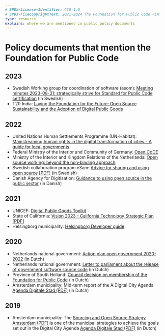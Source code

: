 ```yaml
---
# SPDX-License-Identifier: CC0-1.0
# SPDX-FileCopyrightText: 2021-2024 The Foundation for Public Code <info@publiccode.net>
type: resource
explains: where we are mentioned in public policy documents
---
```


# Policy documents that mention the Foundation for Public Code

## 2023

* Swedish Working group for coordination of software (asom): [Meeting minutes 2023-08-31: strategically strive for Standard for Public Code certification](https://ocis.sma.owncloud.works/s/AeJtUOAPYxjeUnl) (in Swedish)
* T20 India: [Laying the Foundation for the Future: Open Source Sustainability and the Adoption of Digital Public Goods](https://t20ind.org/research/laying-the-foundation-for-the-future/)

## 2022

* United Nations Human Settlements Programme (UN-Habitat): [Mainstreaming human rights in the digital transformation of cities - A guide for local governments](https://unhabitat.org/sites/default/files/2022/11/digital_rights_guide_web_version_14112022.pdf)
* Federal Ministry of the Interior and Community of Germany: [Open CoDE](https://wikijs.opencode.de/en/Hilfestellungen_und_Richtlinien/Sichere_Teilnahme)
* Ministry of the Interior and Kingdom Relations of the Netherlands: [Open source working: beyond the non-binding approach](https://www.rijksoverheid.nl/documenten/rapporten/2022/09/13/opensourcewerken-de-vrijblijvendheid-voorbij)
* Swedish collaboration program eSam: [Advice for sharing and using open source](https://www.esamverka.se/aktuellt/nyheter/nyheter/2022-03-14-rad-for-delning-och-anvandning-av-oppen-kallkod.html) [[PDF]](https://www.esamverka.se/download/18.74e1936a1808eb1ad123f609/1652347194550/ES2022-09%20Delning%20och%20anv%C3%A4ndning%20av%20%C3%B6ppen%20k%C3%A4llkod.pdf) (in Swedish)
* Danish Agency for Digitisation: [Guidance to using open source in the public sector](https://arkitektur.digst.dk/node/1173) (in Danish)

## 2021

* UNICEF: [Digital Public Goods Toolkit](https://unicef.github.io/publicgoods-toolkit/appendix-resources-tools/)
* State of California: [Vision 2023 - California Technology Strategic Plan](https://vision2023.cdt.ca.gov/) [[PDF]](https://vision2023.cdt.ca.gov/pdf/Vision-2023-California-Technology-Strategic-Plan.pdf)
* Helsingborg municipality: [Helsingborg Developer guide](https://helsingborg-stad.github.io/dev-guide/docs/standards/foundation-for-public-code.html)

## 2020

* Netherlands national government: [Action plan open government 2020-2022](https://www.digitaleoverheid.nl/document/actieplan-open-overheid-2020-2022/) (in Dutch)
* Netherlands national government: [Letter to parliament about the release of government software source code](https://www.rijksoverheid.nl/documenten/kamerstukken/2020/04/17/kamerbrief-inzake-vrijgeven-broncode-overheidssoftware) (in Dutch)
* Province of South Holland: [Council decision on membership of the Foundation for Public Code](https://www.zuid-holland.nl/overons/bestuur-zh/gedeputeerde-staten/besluiten/2020/september/1-september/lidmaatschap-foundation-for-public-code-vereniging/) (in Dutch)
* Amsterdam municipality: Mid-term report of the A Digital City Agenda [Agenda Digitale Stad (PDF)](https://amsterdam.raadsinformatie.nl/document/9725293/1/09012f9783374971) (in Dutch)

## 2019

* Amsterdam municipality: The [Sourcing and Open Source Strategy Amsterdam (PDF)](https://amsterdam.raadsinformatie.nl/document/7880446/1/09012f9782a30a08) is one of the municipal strategies to achieve the goals set out in the Digital City Agenda [Agenda Digitale Stad (PDF)](https://collaboration.publiccode.net/nextcloud/index.php/s/PxbDn8RkGG2ZgX8) (in Dutch)

